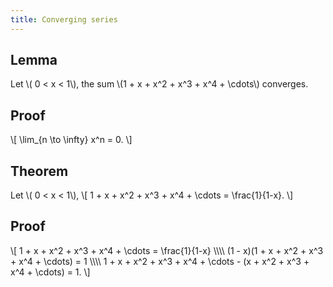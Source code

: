 ```yaml
---
title: Converging series
---
```


## Lemma
Let \\( 0 < x < 1\\), the sum \\(1 + x + x^2 + x^3 + x^4 + \\cdots\\) converges.

## Proof

\\[
\\lim\_{n \\to \\infty} x^n = 0.
\\]

## Theorem

Let \\( 0 < x < 1\\),
\\[
1 + x + x^2 + x^3 + x^4 + \\cdots = \\frac{1}{1-x}.
\\]

## Proof

\\[
1 + x + x^2 + x^3 + x^4 + \\cdots = \\frac{1}{1-x} \\\\\\\\
(1 - x)(1 + x + x^2 + x^3 + x^4 + \\cdots) = 1 \\\\\\\\
1 + x + x^2 + x^3 + x^4 + \\cdots - (x + x^2 + x^3 + x^4 + \\cdots) = 1.
\\]
